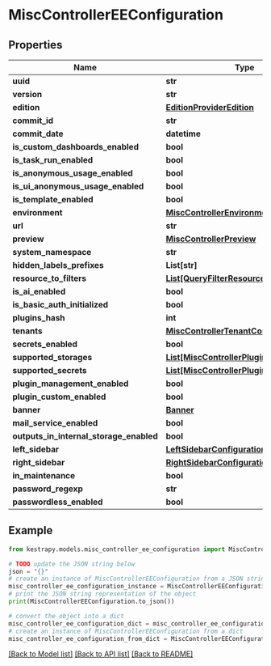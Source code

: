 # MiscControllerEEConfiguration


## Properties

Name | Type | Description | Notes
------------ | ------------- | ------------- | -------------
**uuid** | **str** |  | [optional] 
**version** | **str** |  | [optional] 
**edition** | [**EditionProviderEdition**](EditionProviderEdition.md) |  | [optional] 
**commit_id** | **str** |  | [optional] 
**commit_date** | **datetime** |  | [optional] 
**is_custom_dashboards_enabled** | **bool** |  | [optional] 
**is_task_run_enabled** | **bool** |  | [optional] 
**is_anonymous_usage_enabled** | **bool** |  | [optional] 
**is_ui_anonymous_usage_enabled** | **bool** |  | [optional] 
**is_template_enabled** | **bool** |  | [optional] 
**environment** | [**MiscControllerEnvironment**](MiscControllerEnvironment.md) |  | [optional] 
**url** | **str** |  | [optional] 
**preview** | [**MiscControllerPreview**](MiscControllerPreview.md) |  | [optional] 
**system_namespace** | **str** |  | [optional] 
**hidden_labels_prefixes** | **List[str]** |  | [optional] 
**resource_to_filters** | [**List[QueryFilterResourceField]**](QueryFilterResourceField.md) |  | [optional] 
**is_ai_enabled** | **bool** |  | [optional] 
**is_basic_auth_initialized** | **bool** |  | [optional] 
**plugins_hash** | **int** |  | [optional] 
**tenants** | [**MiscControllerTenantConfigurationInfo**](MiscControllerTenantConfigurationInfo.md) |  | [optional] 
**secrets_enabled** | **bool** |  | [optional] 
**supported_storages** | [**List[MiscControllerPluginIdAndVersion]**](MiscControllerPluginIdAndVersion.md) |  | [optional] 
**supported_secrets** | [**List[MiscControllerPluginIdAndVersion]**](MiscControllerPluginIdAndVersion.md) |  | [optional] 
**plugin_management_enabled** | **bool** |  | [optional] 
**plugin_custom_enabled** | **bool** |  | [optional] 
**banner** | [**Banner**](Banner.md) |  | [optional] 
**mail_service_enabled** | **bool** |  | [optional] 
**outputs_in_internal_storage_enabled** | **bool** |  | [optional] 
**left_sidebar** | [**LeftSidebarConfiguration**](LeftSidebarConfiguration.md) |  | [optional] 
**right_sidebar** | [**RightSidebarConfiguration**](RightSidebarConfiguration.md) |  | [optional] 
**in_maintenance** | **bool** |  | [optional] 
**password_regexp** | **str** |  | [optional] 
**passwordless_enabled** | **bool** |  | [optional] 

## Example

```python
from kestrapy.models.misc_controller_ee_configuration import MiscControllerEEConfiguration

# TODO update the JSON string below
json = "{}"
# create an instance of MiscControllerEEConfiguration from a JSON string
misc_controller_ee_configuration_instance = MiscControllerEEConfiguration.from_json(json)
# print the JSON string representation of the object
print(MiscControllerEEConfiguration.to_json())

# convert the object into a dict
misc_controller_ee_configuration_dict = misc_controller_ee_configuration_instance.to_dict()
# create an instance of MiscControllerEEConfiguration from a dict
misc_controller_ee_configuration_from_dict = MiscControllerEEConfiguration.from_dict(misc_controller_ee_configuration_dict)
```
[[Back to Model list]](../README.md#documentation-for-models) [[Back to API list]](../README.md#documentation-for-api-endpoints) [[Back to README]](../README.md)


